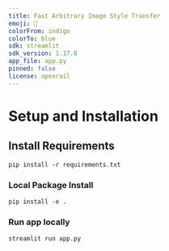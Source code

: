```yaml
---
title: Fast Arbitrary Image Style Transfer
emoji: 🎨
colorFrom: indigo
colorTo: blue
sdk: streamlit
sdk_version: 1.17.0
app_file: app.py
pinned: false
license: openrail
---
```


# Setup and Installation
## Install Requirements
```shell
pip install -r requirements.txt
```
### Local Package Install
```shell
pip install -e .
```
### Run app locally
```shell
streamlit run app.py
```